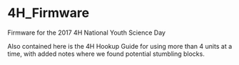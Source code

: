 # 4H_Firmware
Firmware for the 2017 4H National Youth Science Day

Also contained here is the 4H Hookup Guide for using more
than 4 units at a time, with added notes where we
found potential stumbling blocks.
